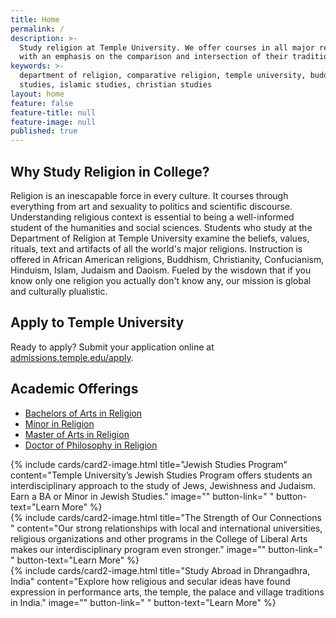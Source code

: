 ```yaml
---
title: Home
permalink: /
description: >-
  Study religion at Temple University. We offer courses in all major religions,
  with an emphasis on the comparison and intersection of their traditions. 
keywords: >-
  department of religion, comparative religion, temple university, buddhist
  studies, islamic studies, christian studies
layout: home
feature: false
feature-title: null
feature-image: null
published: true
---
```

## Why Study Religion in College?
Religion is an inescapable force in every culture. It courses through everything from art and sexuality to politics and scientific discourse. Understanding religious context is essential to being a well-informed student of the humanities and social sciences. Students who study at the Department of Religion at Temple University examine the beliefs, values, rituals, text and artifacts of all the world's major religions. Instruction is offered in African American religions, Buddhism, Christianity, Confucianism, Hinduism, Islam, Judaism and Daoism. Fueled by the wisdown that if you know only one religion you actually don't know any, our mission is global and culturally plualistic. 

## Apply to Temple University
Ready to apply? Submit your application online at [admissions.temple.edu/apply](http://admissions.temple.edu/apply).

## Academic Offerings
- [Bachelors of Arts in Religion](http://bulletin.temple.edu/undergraduate/liberal-arts/religion/ba-religion/)
- [Minor in Religion](http://bulletin.temple.edu/undergraduate/liberal-arts/religion/minor-religion/)
- [Master of Arts in Religion](http://bulletin.temple.edu/graduate/scd/cla/religion-ma/)
- [Doctor of Philosophy in Religion](http://bulletin.temple.edu/graduate/scd/cla/religion-phd/)

<div class="row row-wide">
  <div class="col m12 l4">{% include cards/card2-image.html
    title="Jewish Studies Program"
    content="Temple University’s Jewish Studies Program offers students an interdisciplinary approach to the study of Jews, Jewishness and Judaism. Earn a BA or Minor in Jewish Studies."
    image=""
    button-link=" "
    button-text="Learn More" %}
  </div>
  <div class="row row-wide">
    <div class="col m12 l4">{% include cards/card2-image.html
      title="The Strength of Our Connections "
      content="Our strong relationships with local and international universities, religious organizations and other programs in the College of Liberal Arts makes our interdisciplinary program even stronger."
      image=""
      button-link=" "
      button-text="Learn More" %}
    </div>
    <div class="row row-wide">
      <div class="col m12 l4">{% include cards/card2-image.html
        title="Study Abroad in Dhrangadhra, India"
        content="Explore how religious and secular ideas have found expression in performance arts, the temple, the palace and village traditions in India."
        image=""
        button-link=" "
        button-text="Learn More" %}
      </div>
</div>
